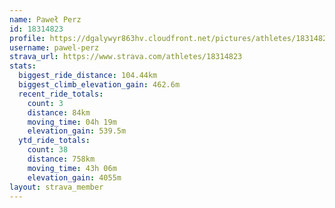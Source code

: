 ```yaml
---
name: Paweł Perz
id: 18314823
profile: https://dgalywyr863hv.cloudfront.net/pictures/athletes/18314823/5244308/1/large.jpg
username: pawel-perz
strava_url: https://www.strava.com/athletes/18314823
stats:
  biggest_ride_distance: 104.44km
  biggest_climb_elevation_gain: 462.6m
  recent_ride_totals:
    count: 3
    distance: 84km
    moving_time: 04h 19m
    elevation_gain: 539.5m
  ytd_ride_totals:
    count: 38
    distance: 758km
    moving_time: 43h 06m
    elevation_gain: 4055m
layout: strava_member
--- 
```

